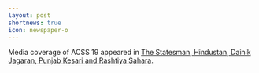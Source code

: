 ```yaml
---
layout: post
shortnews: true
icon: newspaper-o
---
```

Media coverage of ACSS 19 appeared in <a href="https://photos.app.goo.gl/brJbNDV7pgedTMLu6">The Statesman, Hindustan, Dainik Jagaran, Punjab Kesari and Rashtiya Sahara</a>.